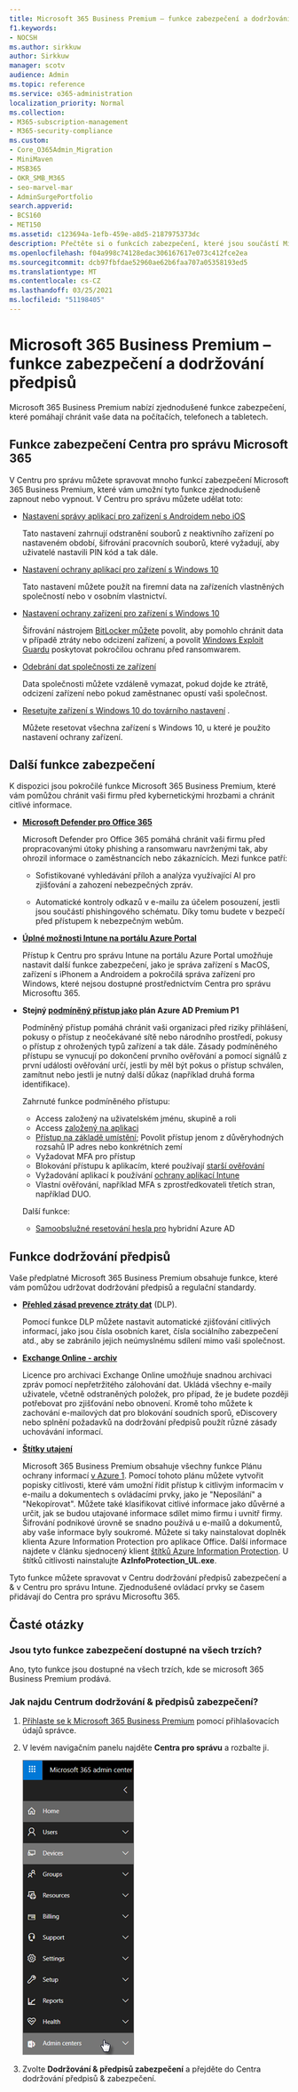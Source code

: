 ```yaml
---
title: Microsoft 365 Business Premium – funkce zabezpečení a dodržování předpisů
f1.keywords:
- NOCSH
ms.author: sirkkuw
author: Sirkkuw
manager: scotv
audience: Admin
ms.topic: reference
ms.service: o365-administration
localization_priority: Normal
ms.collection:
- M365-subscription-management
- M365-security-compliance
ms.custom:
- Core_O365Admin_Migration
- MiniMaven
- MSB365
- OKR_SMB_M365
- seo-marvel-mar
- AdminSurgePortfolio
search.appverid:
- BCS160
- MET150
ms.assetid: c123694a-1efb-459e-a8d5-2187975373dc
description: Přečtěte si o funkcích zabezpečení, které jsou součástí Microsoft 365 Business Premium, které pomáhají chránit vaše data na počítačích, telefonech a tabletech.
ms.openlocfilehash: f04a998c74128edac306167617e073c412fce2ea
ms.sourcegitcommit: dcb97fbfdae52960ae62b6faa707a05358193ed5
ms.translationtype: MT
ms.contentlocale: cs-CZ
ms.lasthandoff: 03/25/2021
ms.locfileid: "51198405"
---
```

# <a name="microsoft-365-business-premium-security-and-compliance-features"></a>Microsoft 365 Business Premium – funkce zabezpečení a dodržování předpisů

Microsoft 365 Business Premium nabízí zjednodušené funkce zabezpečení, které pomáhají chránit vaše data na počítačích, telefonech a tabletech.
    
## <a name="microsoft-365-admin-center-security-features"></a>Funkce zabezpečení Centra pro správu Microsoft 365

V Centru pro správu můžete spravovat mnoho funkcí zabezpečení Microsoft 365 Business Premium, které vám umožní tyto funkce zjednodušeně zapnout nebo vypnout. V Centru pro správu můžete udělat toto:
  
- [Nastavení správy aplikací pro zařízení s Androidem nebo iOS](app-protection-settings-for-android-and-ios.md) 
    
    Tato nastavení zahrnují odstranění souborů z neaktivního zařízení po nastaveném období, šifrování pracovních souborů, které vyžadují, aby uživatelé nastavili PIN kód a tak dále.
    
- [Nastavení ochrany aplikací pro zařízení s Windows 10](protection-settings-for-windows-10-devices.md) 
    
    Tato nastavení můžete použít na firemní data na zařízeních vlastněných společností nebo v osobním vlastnictví.
    
- [Nastavení ochrany zařízení pro zařízení s Windows 10](protection-settings-for-windows-10-pcs.md) 
    
    Šifrování nástrojem [BitLocker můžete](/windows/security/information-protection/bitlocker/bitlocker-frequently-asked-questions) povolit, aby pomohlo chránit data v případě ztráty nebo odcizení zařízení, a povolit [Windows Exploit Guardu](/windows/security/threat-protection/microsoft-defender-atp/enable-exploit-protection) poskytovat pokročilou ochranu před ransomwarem. 
    
- [Odebrání dat společnosti ze zařízení](remove-company-data.md)
    
    Data společnosti můžete vzdáleně vymazat, pokud dojde ke ztrátě, odcizení zařízení nebo pokud zaměstnanec opustí vaši společnost.
    
- [Resetujte zařízení s Windows 10 do továrního nastavení](reset-devices-to-factory-settings.md) . 
    
    Můžete resetovat všechna zařízení s Windows 10, u které je použito nastavení ochrany zařízení.
    
## <a name="additional-security-features"></a>Další funkce zabezpečení 

K dispozici jsou pokročilé funkce Microsoft 365 Business Premium, které vám pomůžou chránit vaši firmu před kybernetickými hrozbami a chránit citlivé informace.
  
- **[Microsoft Defender pro Office 365](../security/office-365-security/defender-for-office-365.md)**
    
    Microsoft Defender pro Office 365 pomáhá chránit vaši firmu před propracovanými útoky phishing a ransomwaru navrženými tak, aby ohrozil informace o zaměstnancích nebo zákaznících. Mezi funkce patří:
    
  - Sofistikované vyhledávání příloh a analýza využívající AI pro zjišťování a zahození nebezpečných zpráv.
    
  - Automatické kontroly odkazů v e-mailu za účelem posouzení, jestli jsou součástí phishingového schématu. Díky tomu budete v bezpečí před přístupem k nebezpečným webům.

- **[Úplné možnosti Intune na portálu Azure Portal](/mem/intune/fundamentals/what-is-intune)**
    
    Přístup k Centru pro správu Intune na portálu Azure Portal umožňuje nastavit další funkce zabezpečení, jako je správa zařízení s MacOS, zařízení s iPhonem a Androidem a pokročilá správa zařízení pro Windows, které nejsou dostupné prostřednictvím Centra pro správu Microsoftu 365.
- **Stejný [podmíněný přístup jako](/azure/active-directory/conditional-access/overview) plán Azure AD Premium P1**


    Podmíněný přístup pomáhá chránit vaši organizaci před riziky přihlášení, pokusy o přístup z neočekávané sítě nebo národního prostředí, pokusy o přístup z ohrožených typů zařízení a tak dále. Zásady podmíněného přístupu se vynucují po dokončení prvního ověřování a pomocí signálů z první události ověřování určí, jestli by měl být pokus o přístup schválen, zamítnut nebo jestli je nutný další důkaz (například druhá forma identifikace).

    Zahrnuté funkce podmíněného přístupu:

    - Access založený na uživatelském jménu, skupině a roli
    - Access [založený na aplikaci](/azure/active-directory/conditional-access/app-based-conditional-access) 
    - [Přístup na základě umístění](/azure/active-directory/authentication/howto-registration-mfa-sspr-combined#conditional-access-policies-for-combined-registration);  Povolit přístup jenom z důvěryhodných rozsahů IP adres nebo konkrétních zemí 
    - Vyžadovat MFA pro přístup
    - Blokování přístupu k aplikacím, které používají [starší ověřování](/azure/active-directory/conditional-access/block-legacy-authentication)
    - Vyžadování aplikací k používání [ochrany aplikací Intune](/azure/active-directory/conditional-access/app-protection-based-conditional-access)
    - Vlastní ověřování, například MFA s zprostředkovateli třetích stran, například DUO.
   
    Další funkce:
    - [Samoobslužné resetování hesla pro](/azure/active-directory/authentication/concept-sspr-customization) hybridní Azure AD
    
## <a name="compliance-features"></a>Funkce dodržování předpisů

Vaše předplatné Microsoft 365 Business Premium obsahuje funkce, které vám pomůžou udržovat dodržování předpisů a regulační standardy.

- **[Přehled zásad prevence ztráty dat](../compliance/data-loss-prevention-policies.md)** (DLP). 
    
    Pomocí funkce DLP můžete nastavit automatické zjišťování citlivých informací, jako jsou čísla osobních karet, čísla sociálního zabezpečení atd., aby se zabránilo jejich neúmyslnému sdílení mimo vaši společnost.
    
- **[Exchange Online - archiv](https://products.office.com/exchange/microsoft-exchange-online-archiving-email)**
    
    Licence pro archivaci Exchange Online umožňuje snadnou archivaci zpráv pomocí nepřetržitého zálohování dat. Ukládá všechny e-maily uživatele, včetně odstraněných položek, pro případ, že je budete později potřebovat pro zjišťování nebo obnovení. Kromě toho můžete k zachování e-mailových dat pro blokování soudních sporů, eDiscovery nebo splnění požadavků na dodržování předpisů použít různé zásady uchovávání informací.
    
- **[Štítky utajení](../compliance/sensitivity-labels.md)**

   Microsoft 365 Business Premium obsahuje všechny funkce Plánu ochrany informací [v Azure 1](https://go.microsoft.com/fwlink/p/?linkid=871407). Pomocí tohoto plánu můžete  vytvořit popisky citlivosti, které vám umožní řídit přístup k citlivým informacím v e-mailu a dokumentech s ovládacími prvky, jako je "Neposílání" a "Nekopírovat". Můžete také klasifikovat citlivé informace jako důvěrné a určit, jak se budou utajované informace sdílet mimo firmu i uvnitř firmy. Šifrování podnikové úrovně se snadno používá u e-mailů a dokumentů, aby vaše informace byly soukromé. Můžete si taky nainstalovat doplněk klienta Azure Information Protection pro aplikace Office. Další informace najdete v článku sjednocený klient [štítků Azure Information Protection](/azure/information-protection/rms-client/unifiedlabelingclient-version-release-history). U štítků citlivosti nainstalujte **AzInfoProtection_UL.exe**.

Tyto funkce můžete spravovat v Centru dodržování předpisů zabezpečení a &amp; v Centru pro správu Intune. Zjednodušené ovládací prvky se časem přidávají do Centra pro správu Microsoftu 365.
  
    
## <a name="faq"></a>Časté otázky

 ### <a name="are-these-security-features-available-in-all-markets"></a>Jsou tyto funkce zabezpečení dostupné na všech trzích?
  
Ano, tyto funkce jsou dostupné na všech trzích, kde se microsoft 365 Business Premium prodává.
  
### <a name="how-do-i-find-the-security-amp-compliance-center"></a>Jak najdu Centrum dodržování &amp; předpisů zabezpečení?
  
1. [Přihlaste se k Microsoft 365 Business Premium](https://portal.microsoft.com/) pomocí přihlašovacích údajů správce. 
    
2. V levém navigačním panelu najděte **Centra pro správu** a rozbalte ji. 
    
    ![V levém navigačním panelu v Centru pro správu Microsoftu 365 zvolte Centra pro správu.](../media/fa4484f8-c637-45fd-a7bd-bdb3abfd6c03.png)
  
3. Zvolte **Dodržování &amp; předpisů zabezpečení** a přejděte do Centra dodržování předpisů &amp; zabezpečení.
